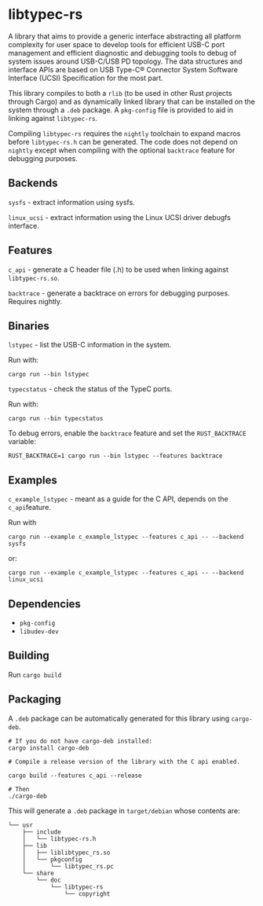# libtypec-rs

A library that aims to provide a generic interface abstracting all platform
complexity for user space to develop tools for efficient USB-C port management
and efficient diagnostic and debugging tools to debug of system issues around
USB-C/USB PD topology. The data structures and interface APIs are based on USB
Type-C® Connector System Software Interface (UCSI) Specification for the most
part.

This library compiles to both a `rlib` (to be used in other Rust projects through
Cargo) and as dynamically linked library that can be installed on the system
through a `.deb` package. A `pkg-config` file is provided to aid in linking
against `libtypec-rs`.

Compiling `libtypec-rs` requires the `nightly` toolchain to expand macros before
`libtypec-rs.h` can be generated. The code does not depend on `nightly` except
when compiling with the optional `backtrace` feature for debugging purposes.

## Backends
`sysfs` - extract information using sysfs.

`linux_ucsi` - extract information using the Linux UCSI driver debugfs interface.

## Features
`c_api` - generate a C header file (.h) to be used when linking against `libtypec-rs.so`.

`backtrace` - generate a backtrace on errors for debugging purposes. Requires nightly.

## Binaries
`lstypec` - list the USB-C information in the system.

Run with:

```
cargo run --bin lstypec
```


`typecstatus` - check the status of the TypeC ports.

Run with:

```
cargo run --bin typecstatus
```

To debug errors, enable the `backtrace` feature and set the `RUST_BACKTRACE` variable:

```
RUST_BACKTRACE=1 cargo run --bin lstypec --features backtrace
```

## Examples
`c_example_lstypec` - meant as a guide for the C API, depends on the `c_api`feature.

Run with
```
cargo run --example c_example_lstypec --features c_api -- --backend sysfs
```

or:

```
cargo run --example c_example_lstypec --features c_api -- --backend linux_ucsi
```

## Dependencies
- `pkg-config`
-  `libudev-dev`


## Building
Run `cargo build`

## Packaging

A `.deb` package can be automatically generated for this library using `cargo-deb`.

```
# If you do not have cargo-deb installed:
cargo install cargo-deb

# Compile a release version of the library with the C api enabled.

cargo build --features c_api --release

# Then
./cargo-deb
```

This will generate a `.deb` package in `target/debian` whose contents are:
```
└── usr
    ├── include
    │   └── libtypec-rs.h
    ├── lib
    │   ├── liblibtypec_rs.so
    │   └── pkgconfig
    │       └── libtypec_rs.pc
    └── share
        └── doc
            └── libtypec-rs
                └── copyright
```
